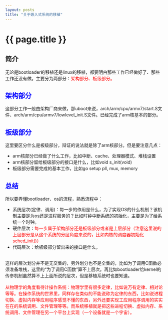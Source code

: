 ```yaml
---
layout: posts
title: "关于嵌入式系统的移植"
---
```


# {{ page.title }}

## 简介
无论是bootloader的移植还是linux的移植，都要明白那些工作已经做好了、那些工作还没有做。主要分为两部分：<font color="red">架构部分、板级部分。</font>
## <font color="blue">架构部分</font>
这部分工作一般由架构厂商来做，那uboot来说，arch/arm/cpu/armv7/start.S文件、arch/arm/cpu/armv7/lowlevel_init.S文件。已经完成了arm核基本的部分。
## <font color="blue">板级部分</font>
这里要区分什么是板级部分，辩证的说法就是除了arm核部分。但是要注意几点：

* arm核部分已经做了什么工作，比如中断、cache、处理器模式、堆栈设置
* arm核部分留给板级部分的接口是什么，比如void s_init(void)
* 板级部分需要完成的基本工作，比如go setup pll, mux, memory

## <font color="blue">总结</font>
所以要弄懂bootloader、os的流程，熟悉流程中：

* 系统层次(定律、调用)：每一步的作用是什么，为了实现OS的什么机制？该机制主要是为os还是进程服务的？比如时钟中断系统的初始化，主要是为了给系统一个时钟。
* 硬件层次：<font color="red">每一步属于架构部分还是板级部分或者是上层部分（注意这里说的上层部分是从这个系统的分层角度来说的，比如内核的调度器初始化sched_init()）</font>
* 代码层次：给板级部分留出来的接口是什么。<br><br>

这样的层次划分并不是无交集的，另外划分也不是全集的，比如为了调用C函数必须准备堆栈，这里的“为了调用C函数”算不上层次。再比如bootloader给kernel的传参机制虽然算不上上面所说的层次，但是移植系统时也要知道。<br><br>
<font color="red">从物理学的角度看待计操作系统：物理学里有很多定律，比如说万有定律、相对论等等。在操作系统的世界里，同样存在类似的不能说称为定律的东西，比如说进程切换、虚拟内存等应用程序感觉不懂的东西，另外还要实现工应用程序调用的实实在在的系统调用、文件管理等等。而系统移植就是把这些进程切换、虚拟内存、系统调用、文件管理在另一个平台上实现（一个设备就是一个宇宙）。</font>
